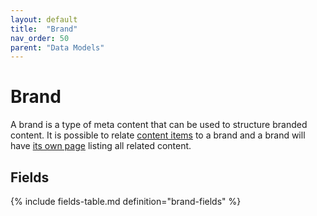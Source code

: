 ```yaml
---
layout: default
title:  "Brand"
nav_order: 50
parent: "Data Models"
---
```


# Brand

A brand is a type of meta content that can be used to structure branded content. It is possible to relate [content items](content-item.md) to a brand and a brand will have [its own page](../information-design-templates/brand.md) listing all related content.

## Fields

{% include fields-table.md definition="brand-fields" %}
